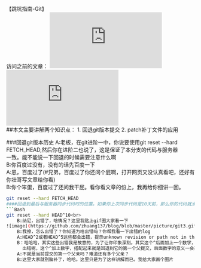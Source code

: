 【跳坑指南-Git】<br>
    访问之前的文章：
    ![git进阶一](https://github.com/zhuang137/blog/blob/master/git/git%E8%BF%9B%E9%98%B6%E4%B8%80.md)
    ![git进阶二](https://github.com/zhuang137/blog/blob/master/git/git%E8%BF%9B%E9%98%B6%E4%BA%8C.md)<br>
##本文主要讲解两个知识点：
    1. 回退git版本提交
    2. patch补丁文件的应用

###回退git版本历史
    A:老板，在git进阶一中，你说要使用git reset --hard FETCH_HEAD,然后你在进阶二也说了，这是保证了本分支的代码与服务器<br>
      一致。能不能说一下回退的时候需要注意什么啊<br>
    B:你百度过没有，没有的话先百度一下<br>
    A:恩，百度过了(#兄弟，百度过了你还问个屁啊，打开网页又没认真看吧，还好有你壮哥写文章给你看)<br>
    B:你个笨蛋，百度过了还问我干屁。看你看文章的份上，我再给你细讲一回。<br>
```Bash
git reset --hard FETCH_HEAD
####回退到最后与服务器同步代码时的位置。如果你上次同步代码是10天前，那么你的代码就太老了。
```Bash
git reset --hard HEAD^10<br>
    B:纳尼，出错了，啥情况？这里我贴上gif图大家看一下
![image](https://github.com/zhuang137/blog/blob/master/picture/git3.gif "git3")<br>
    B:我擦，怎么出错了？你知道为啥出错吗？你帮我看一下出错的log
    A:HEAD^2或者HEAD^5这些都会出错，提示unknown revision or path not in the working tree，这意思不就是参数不正确吗？
    B：哈哈哈，其实这些出错我是故意的，为了让你印象深刻。其实这个^后面加上一个数字，一般来说1肯定不会出错，为啥大于2的时候会<br>
      出错呢，这个^加上数字，搭配起来就是回退到它的第一个父提交，后面数字的意义一会再讲，现在的问题是第一个父提交是什么东西。<br>
    A:不就是当前提交的第一个父亲吗？难道还有多个父亲？
    B:这里大家就别脑补了，哈哈。这里只是为了这样讲解而已。我给大家画个图片
    
